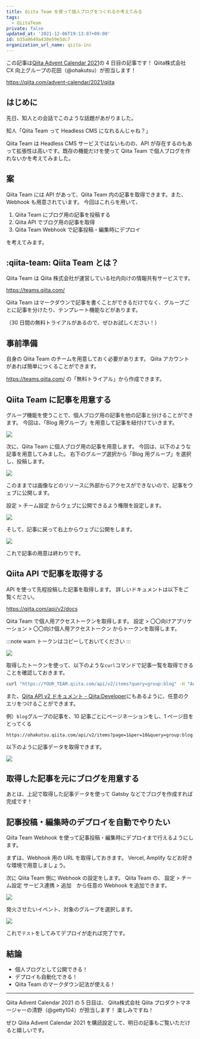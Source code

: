 ```yaml
---
title: Qiita Team を使って個人ブログをつくれるか考えてみる
tags:
  - QiitaTeam
private: false
updated_at: '2021-12-06T19:13:07+09:00'
id: b35a8649a438e59e5dc7
organization_url_name: qiita-inc
---
```

この記事は[Qiita Advent Calendar 2021](https://qiita.com/advent-calendar/2021/qiita)の 4 日目の記事です！
Qiita株式会社 CX 向上グループの花田（@ohakutsu）が担当します！

https://qiita.com/advent-calendar/2021/qiita

## はじめに

先日、知人との会話でこのような話題があがりました。

知人「Qiita Team って Headless CMS になれるんじゃね？」

Qiita Team は Headless CMS サービスではないものの、API が存在するのもあって拡張性は高いです。既存の機能だけを使って Qiita Team で個人ブログを作れないかを考えてみました。

## 案

Qiita Team には API があって、Qiita Team 内の記事を取得できます。また、Webhook も用意されています。
今回はこれらを用いて、

1. Qiita Team にブログ用の記事を投稿する
2. Qiita API でブログ用の記事を取得
3. Qiita Team Webhook で記事投稿・編集時にデプロイ

を考えてみます。

## :qiita-team: Qiita Team とは？

Qiita Team は Qiita 株式会社が運営している社内向けの情報共有サービスです。

https://teams.qiita.com/

Qiita Team はマークダウンで記事を書くことができるだけでなく、グループごとに記事を分けたり、テンプレート機能などがあります。

（30 日間の無料トライアルがあるので、ぜひお試しください！）

## 事前準備

自身の Qiita Team のチームを用意しておく必要があります。
Qiita アカウントがあれば簡単につくることができます。

https://teams.qiita.com/ の「無料トライアル」から作成できます。

## Qiita Team に記事を用意する

グループ機能を使うことで、個人ブログ用の記事を他の記事と分けることができます。
今回は、「Blog 用グループ」を用意して記事を紐付けていきます。

![](https://qiita-image-store.s3.ap-northeast-1.amazonaws.com/0/352836/d17ae440-8123-6f34-e8c3-2cb32b379f29.png)

次に、Qiita Team に個人ブログ用の記事を用意します。
今回は、以下のような記事を用意してみました。
右下のグループ選択から「Blog 用グループ」を選択し、投稿します。

![](https://qiita-image-store.s3.ap-northeast-1.amazonaws.com/0/352836/2dedf81b-3d44-2eb4-661f-088c16e0a199.png)

このままでは画像などのリソースに外部からアクセスができないので、記事をウェブに公開します。

設定 > チーム設定 からウェブに公開できるよう権限を設定します。

![](https://qiita-image-store.s3.ap-northeast-1.amazonaws.com/0/352836/0150d82f-c759-1d55-e03a-31a0277c0624.png)

そして、記事に戻って右上からウェブに公開をします。

![](https://qiita-image-store.s3.ap-northeast-1.amazonaws.com/0/352836/53ccf88e-d436-73c0-006d-2231cfcedfa7.png)

これで記事の用意は終わりです。

## Qiita API で記事を取得する

API を使って先程投稿した記事を取得します。
詳しいドキュメントは以下をご覧ください。

https://qiita.com/api/v2/docs

Qiita Team で個人用アクセストークンを取得します。
設定 > 〇〇向けアプリケーション > 〇〇向け個人用アクセストークン からトークンを取得します。

:::note warn
トークンはコピーしておいてください
:::

![](https://qiita-image-store.s3.ap-northeast-1.amazonaws.com/0/352836/673fab6e-0aff-6ca9-f606-258833980162.png)

取得したトークンを使って、以下のような`curl`コマンドで記事一覧を取得できることを確認しておきます。

```bash
curl "https://YOUR_TEAM.qiita.com/api/v2/items?query=group:blog" -H "Authorization: Bearer YOUR_TOKEN"
```

また、[Qiita API v2 ドキュメント - Qiita:Developer](https://qiita.com/api/v2/docs#get-apiv2items)にもあるように、任意のクエリをつけることができます。

例）`blog`グループの記事を、10 記事ごとにページネーションをし、1 ページ目をとってくる

```
https://ohakutsu.qiita.com/api/v2/items?page=1&per=10&query=group:blog
```

以下のように記事データを取得できます。

![](https://qiita-image-store.s3.ap-northeast-1.amazonaws.com/0/352836/71b947f3-b960-8a74-3160-da8e20eb20dd.png)

## 取得した記事を元にブログを用意する

あとは、上記で取得した記事データを使って Gatsby などでブログを作成すれば完成です！

## 記事投稿・編集時のデプロイを自動でやりたい

Qiita Team Webhook を使って記事投稿・編集時にデプロイまで行えるようにします。

まずは、Webhook 用の URL を取得しておきます。
Vercel, Amplify などお好きな環境で用意しましょう。

次に Qiita Team 側に Webhook の設定をします。
Qiita Team の、
設定 > チーム設定 サービス連携 > 追加　から任意の Webhook を追加できます。

![](https://qiita-image-store.s3.ap-northeast-1.amazonaws.com/0/352836/b9248af2-df0b-91da-cec4-6e34489ca73d.png)

発火させたいイベント、対象のグループを選択します。

![](https://qiita-image-store.s3.ap-northeast-1.amazonaws.com/0/352836/77c5d634-bb26-e20f-6689-87247d09a8ef.png)

これで`テスト`をしてみてデプロイが走れば完了です。

## 結論

- 個人ブログとして公開できる！
- デプロイも自動化できる！
- Qiita Team のマークダウン記法が使える！

---

Qiita Advent Calendar 2021 の 5 日目は、
Qiita株式会社 Qiita プロダクトマネージャーの清野（@getty104）が担当します！
楽しみですね！

ぜひ Qiita Advent Calendar 2021 を購読設定して、明日の記事もご覧いただけると嬉しいです。

